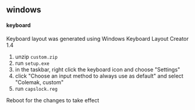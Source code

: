 ## windows

#### keyboard

Keyboard layout was generated using Windows Keyboard Layout Creator 1.4

1. unzip `custom.zip`
2. run `setup.exe`
3. in the taskbar, right click the keyboard icon and choose "Settings"
4. click "Choose an input method to always use as default" and select "Colemak, custom"
5. run `capslock.reg`

Reboot for the changes to take effect
